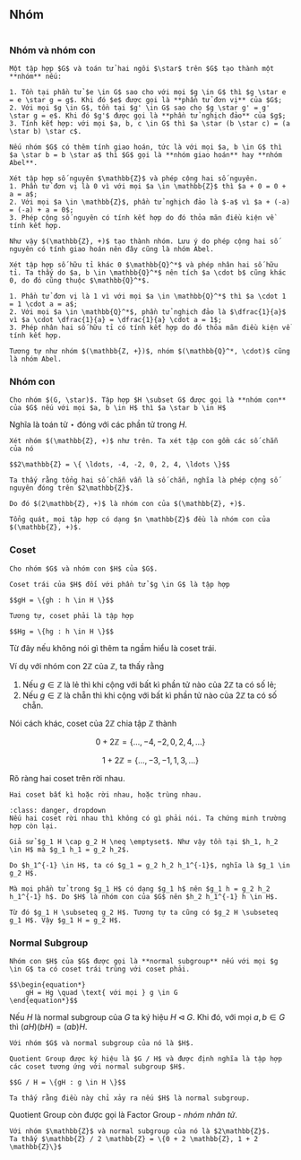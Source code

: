 ## Nhóm

```{contents}
```

### Nhóm và nhóm con

````{prf:definition} Group, Nhóm
Một tập hợp $G$ và toán tử hai ngôi $\star$ trên $G$ tạo thành một **nhóm** nếu:

1. Tồn tại phần tử $e \in G$ sao cho với mọi $g \in G$ thì $g \star e = e \star g = g$. Khi đó $e$ được gọi là **phần tử đơn vị** của $G$;
2. Với mọi $g \in G$, tồn tại $g' \in G$ sao cho $g \star g' = g' \star g = e$. Khi đó $g'$ được gọi là **phần tử nghịch đảo** của $g$;
3. Tính kết hợp: với mọi $a, b, c \in G$ thì $a \star (b \star c) = (a \star b) \star c$.
````

````{prf:definition} Abelian Group, Nhóm Abel
Nếu nhóm $G$ có thêm tính giao hoán, tức là với mọi $a, b \in G$ thì $a \star b = b \star a$ thì $G$ gọi là **nhóm giao hoán** hay **nhóm Abel**.
````

````{prf:example}
Xét tập hợp số nguyên $\mathbb{Z}$ và phép cộng hai số nguyên.
1. Phần tử đơn vị là 0 vì với mọi $a \in \mathbb{Z}$ thì $a + 0 = 0 + a = a$;
2. Với mọi $a \in \mathbb{Z}$, phần tử nghịch đảo là $-a$ vì $a + (-a) = (-a) + a = 0$;
3. Phép cộng số nguyên có tính kết hợp do đó thỏa mãn điều kiện về tính kết hợp.

Như vậy $(\mathbb{Z}, +)$ tạo thành nhóm. Lưu ý do phép cộng hai số nguyên có tính giao hoán nên đây cũng là nhóm Abel.
````

````{prf:example}
Xét tập hợp số hữu tỉ khác 0 $\mathbb{Q}^*$ và phép nhân hai số hữu tỉ. Ta thấy do $a, b \in \mathbb{Q}^*$ nên tích $a \cdot b$ cũng khác 0, do đó cũng thuộc $\mathbb{Q}^*$.

1. Phần tử đơn vị là 1 vì với mọi $a \in \mathbb{Q}^*$ thì $a \cdot 1 = 1 \cdot a = a$;
2. Với mọi $a \in \mathbb{Q}^*$, phần tử nghịch đảo là $\dfrac{1}{a}$ vì $a \cdot \dfrac{1}{a} = \dfrac{1}{a} \cdot a = 1$;
3. Phép nhân hai số hữu tỉ có tính kết hợp do đó thỏa mãn điều kiện về tính kết hợp.

Tương tự như nhóm $(\mathbb{Z, +})$, nhóm $(\mathbb{Q}^*, \cdot)$ cũng là nhóm Abel.
````

### Nhóm con

````{prf:definition} Subgroup, Nhóm con
Cho nhóm $(G, \star)$. Tập hợp $H \subset G$ được gọi là **nhóm con** của $G$ nếu với mọi $a, b \in H$ thì $a \star b \in H$
````
 
Nghĩa là toán tử $\star$ đóng với các phần tử trong $H$.

````{prf:example}
Xét nhóm $(\mathbb{Z}, +)$ như trên. Ta xét tập con gồm các số chẵn của nó

$$2\mathbb{Z} = \{ \ldots, -4, -2, 0, 2, 4, \ldots \}$$

Ta thấy rằng tổng hai số chẵn vẫn là số chẵn, nghĩa là phép cộng số nguyên đóng trên $2\mathbb{Z}$.

Do đó $(2\mathbb{Z}, +)$ là nhóm con của $(\mathbb{Z}, +)$.

Tổng quát, mọi tập hợp có dạng $n \mathbb{Z}$ đều là nhóm con của $(\mathbb{Z}, +)$.
````

### Coset

````{prf:definition} Coset, lớp kề
Cho nhóm $G$ và nhóm con $H$ của $G$.

Coset trái của $H$ đối với phần tử $g \in G$ là tập hợp

$$gH = \{gh : h \in H \}$$

Tương tự, coset phải là tập hợp

$$Hg = \{hg : h \in H \}$$
````

Từ đây nếu không nói gì thêm ta ngầm hiểu là coset trái.

Ví dụ với nhóm con $2\mathbb{Z}$ của $\mathbb{Z}$, ta thấy rằng

1. Nếu $g \in \mathbb{Z}$ là lẻ thì khi cộng với bất kì phần tử nào của $2\mathbb{Z}$ ta có số lẻ;
2. Nếu $g \in \mathbb{Z}$ là chẵn thì khi cộng với bất kì phần tử nào của $2\mathbb{Z}$ ta có số chẵn.

Nói cách khác, coset của $2\mathbb{Z}$ chia tập $\mathbb{Z}$ thành

$$0 + 2\mathbb{Z} = \{\ldots, -4, -2, 0, 2, 4, \ldots\}$$
 
$$1 + 2\mathbb{Z} = \{\ldots, -3, -1, 1, 3, \ldots \}$$

Rõ ràng hai coset trên rời nhau.

````{prf:remark}
Hai coset bất kì hoặc rời nhau, hoặc trùng nhau.
````

```{admonition} **Chứng minh.**
:class: danger, dropdown
Nếu hai coset rời nhau thì không có gì phải nói. Ta chứng minh trường hợp còn lại.

Giả sử $g_1 H \cap g_2 H \neq \emptyset$. Như vậy tồn tại $h_1, h_2 \in H$ mà $g_1 h_1 = g_2 h_2$.

Do $h_1^{-1} \in H$, ta có $g_1 = g_2 h_2 h_1^{-1}$, nghĩa là $g_1 \in g_2 H$.

Mà mọi phần tử trong $g_1 H$ có dạng $g_1 h$ nên $g_1 h = g_2 h_2 h_1^{-1} h$. Do $H$ là nhóm con của $G$ nên $h_2 h_1^{-1} h \in H$.

Từ đó $g_1 H \subseteq g_2 H$. Tương tự ta cũng có $g_2 H \subseteq g_1 H$. Vậy $g_1 H = g_2 H$.
```

### Normal Subgroup

````{prf:definition} Normal Subgroup, nhóm con chuẩn tắc
Nhóm con $H$ của $G$ được gọi là **normal subgroup** nếu với mọi $g \in G$ ta có coset trái trùng với coset phải.

$$\begin{equation*}
    gH = Hg \quad \text{ với mọi } g \in G
\end{equation*}$$
````

Nếu $H$ là normal subgroup của $G$ ta ký hiệu $H \triangleleft G$. Khi đó, với mọi $a, b \in G$ thì $(a H) (b H) = (ab) H$.

````{prf:definition} Quotient Group, nhóm thương
Với nhóm $G$ và normal subgroup của nó là $H$.

Quotient Group được ký hiệu là $G / H$ và được định nghĩa là tập hợp các coset tương ứng với normal subgroup $H$.

$$G / H = \{gH : g \in H \}$$

Ta thấy rằng điều này chỉ xảy ra nếu $H$ là normal subgroup.
````

Quotient Group còn được gọi là Factor Group - *nhóm nhân tử*.

````{prf:example}
Với nhóm $\mathbb{Z}$ và normal subgroup của nó là $2\mathbb{Z}$.
Ta thấy $\mathbb{Z} / 2 \mathbb{Z} = \{0 + 2 \mathbb{Z}, 1 + 2 \mathbb{Z}\}$
````